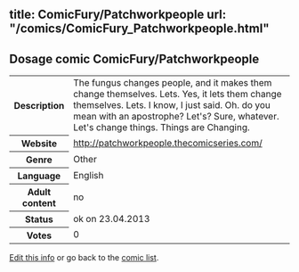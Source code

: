 title: ComicFury/Patchworkpeople
url: "/comics/ComicFury_Patchworkpeople.html"
---
Dosage comic ComicFury/Patchworkpeople
-----------------------------------------

<table class="comicinfo">
<tr>
<th>Description</th><td>The fungus changes people, and it makes them change themselves. Lets. Yes, it lets them change themselves. Lets. I know, I just said. Oh. do you mean with an apostrophe? Let's? Sure, whatever. Let's change things. Things are Changing.</td>
</tr>
<tr>
<th>Website</th><td><a href="http://patchworkpeople.thecomicseries.com/">http://patchworkpeople.thecomicseries.com/</a></td>
</tr>
<tr>
<th>Genre</th><td>Other</td>
</tr>
<tr>
<th>Language</th><td>English</td>
</tr>
<tr>
<th>Adult content</th><td>no</td>
</tr>
<tr>
<th>Status</th><td>ok on 23.04.2013</td>
</tr>
<tr>
<th>Votes</th><td>0</div></td>
</tr>
</table>

[Edit this info](/comics/ComicFury_Patchworkpeople_edit.html) or go back to the [comic list](../comic-index.html).
